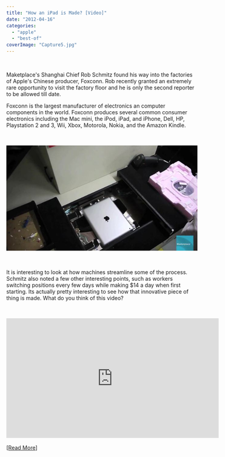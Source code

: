 ```yaml
---
title: "How an iPad is Made? [Video]"
date: "2012-04-16"
categories: 
  - "apple"
  - "best-of"
coverImage: "Capture5.jpg"
---
```


 

Maketplace's Shanghai Chief Rob Schmitz found his way into the factories of Apple's Chinese producer, Foxconn. Rob recently granted an extremely rare opportunity to visit the factory floor and he is only the second reporter to be allowed till date.

Foxconn is the largest manufacturer of electronics an computer components in the world. Foxconn produces several common consumer electronics including the Mac mini, the iPod, iPad, and iPhone, Dell, HP, Playstation 2 and 3, Wii, Xbox, Motorola, Nokia, and the Amazon Kindle.

 

[![iPad manufacturing process at Foxconn](images/Capture5.jpg "iPad")](http://iCosmoGeek.com/wp-content/uploads/2012/04/Capture5.jpg)

 

It is interesting to look at how machines streamline some of the process. Schmitz also noted a few other interesting points, such as workers switching positions every few days while making $14 a day when first starting. Its actually pretty interesting to see how that innovative piece of thing is made. What do you think of this video?

 

<iframe src="http://www.youtube.com/embed/5cL60TYY8oQ" frameborder="0" width="560" height="315"></iframe>

\[[Read More](http://www.marketplace.org/topics/tech/apple-economy/video-watch-ipad-get-made-foxconn-factory-floor "Marketplace")\]
